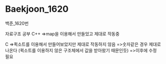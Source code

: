 # Baekjoon_1620
백준_1620번

자료구조 공부
C++
=>map을 이용해서 만들었고 제대로 작동중

C
=>퀵소트를 이용해서 만들어보았지만 제대로 작동하지 않음
=>숫자같은 경우 제대로 나온다 (퀵소트를 이용하지 않은 구조체에서 값을 받아왔기 때문인듯)
=>이후에 수정 필요
